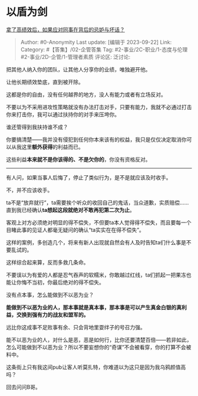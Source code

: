# 以盾为剑
[拿了高绩效后，如果应对同事在背后的忌妒与坏话？](https://www.zhihu.com/question/623197705/answer/3221329941)

> Author: #0-Anonymity
> Last update: [编辑于 2023-09-22]
> Link:
> Category: #【答集】/02-企管答集
> Tag: #2-事业/2C-职业/1-态度与伦理 #2-事业/2D-企管/1-管理者素质
> 评论区:
> 泛讨论:

把其他人纳入你的团队，让其他人分享你的业绩，唯独避开他。

让他长期绩效垫底，直到被开除。

这都是你的自由，没有任何越界的地方，没人有能力或者有立场反对。

不要以为不采用进攻性策略就没有办法打击对手，只要有能力，我就不必通过打击你来打击你，我可以通过扶持你的对手来压垮你。

谁还管得到我扶持谁不成？

你要搞清楚——我并没有侵犯到任何你本来该有的权益，我只是仅仅决定取消你可以从我这里**额外获得**的利益而已。

这些利益**本来就不是你该得的、不是欠你的**，你没有资格反对。

--------------------

有人问，如果当事人后悔了，停止了类似行为，是不是就应该及时收手。

不，并不应该收手。

ta不是“放弃就行”，ta需要挨个听众的收回自己的鬼话，当众道歉，实质赔偿……直到我已经确认**ta想起这段就绝对不敢再犯第二次为止**。

客观上对方必须绝对明显的得不偿失，不但要ta本人觉得得不偿失，而且要每一个目睹此事的见证人都毫无疑问的确认“ta实实在在得不偿失”。

这样的案例，多创造几个，将来有新人出现就自然会有人及时告知ta们什么事是不要乱试的。

这样综合起来算，反而多救几条命。

不要误以为有爱的人都是忍气吞声的软糯米，你敢越过红线，ta们抓起一把果冻也能让你悔不当初，你最后绝对的得不偿失。

没有点本事，怎么能做到不以恶为业？

**能做到不以恶为业的人，那本事就是真本事，那本事是可以产生真金白银的真利益，交换到强有力的战友和盟军的。**

远比你这成事不足败事有余、只会背地里耍绊子的号召力强。

能不以恶为业的人，对什么是恶，恶是如何行，比你还要清楚百倍——若非如此，怎么可能做到不以恶为业？所以不要妄想你的“奇谋”不会被看穿，你的打算不会被料中。

这条街上只有我这间pub让客人听莫扎特，你难道以为这只是因为我乌鸦颜值高吗？

回去问问B哥。
